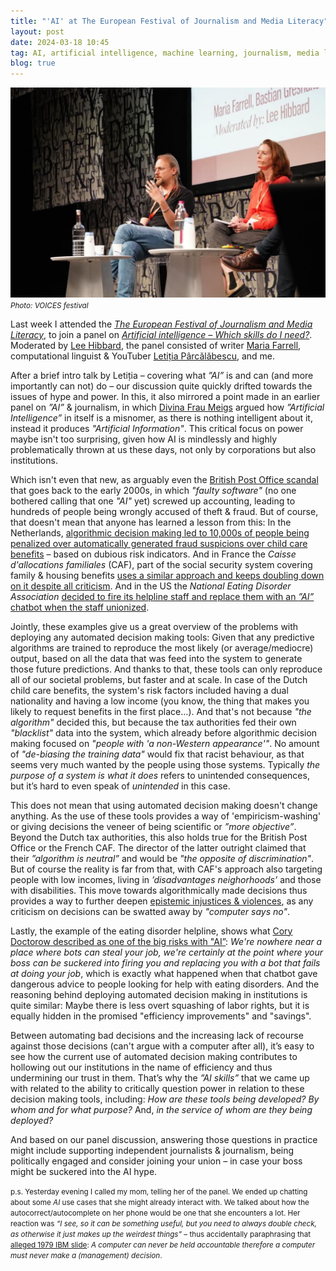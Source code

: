 ```yaml
---
title: "'AI' at The European Festival of Journalism and Media Literacy"
layout: post
date: 2024-03-18 10:45
tag: AI, artificial intelligence, machine learning, journalism, media literacy, science
blog: true
---
```


[![A photo showing bastian gesticulating on stage](/assets/images/2024-03-voices-1.jpg)](/assets/images/2024-03-voices-1.jpg)
<small><i>Photo: VOICES festival</i></small>

Last week I attended the _[The European Festival of Journalism and Media Literacy](https://voicesfestival.eu/)_, to join a panel on _[Artificial intelligence – Which skills do I need?](https://voicesfestival.eu/conference-event/skills-for-artificial-intelligence/)_. 
Moderated by [Lee Hibbard](https://www.diplomacy.edu/people/lee-hibbard/), the panel consisted of writer [Maria Farrell](http://mariafarrell.com), computational linguist & YouTuber [Letiția Pârcălăbescu](https://t.co/ZDot8670KO), and me.

After a brief intro talk by Letiția – covering what *”AI”* is and can (and more importantly can not) do – our discussion quite quickly drifted towards the issues of hype and power. In this, it also mirrored a point made in an earlier panel on *”AI”* & journalism, in which [Divina Frau Meigs](https://en.wikipedia.org/wiki/Divina_Frau-Meigs) argued how *”Artificial Intelligence”* in itself is a misnomer, as there is nothing intelligent about it, instead it produces *"Artificial Information"*. 
This critical focus on power maybe isn't too surprising, given how AI is mindlessly and highly problematically thrown at us these days, not only by corporations but also institutions. 

Which isn't even that new, as arguably even the [British Post Office scandal](https://en.wikipedia.org/wiki/British_Post_Office_scandal) that goes back to the early 2000s, in which *"faulty software"* (no one bothered calling that one *"AI"* yet) screwed up accounting, leading to hundreds of people being wrongly accused of theft & fraud. 
But of course, that doesn't mean that anyone has learned a lesson from this: In the Netherlands, [algorithmic decision making led to 10,000s of people being penalized over automatically generated fraud suspicions over child care benefits](https://www.politico.eu/article/dutch-scandal-serves-as-a-warning-for-europe-over-risks-of-using-algorithms/) – based on dubious risk indicators. 
And in France the _Caisse d'allocations familiales_ (CAF), part of the social security system covering family & housing benefits [uses a similar approach and keeps doubling down on it despite all criticism](https://www.laquadrature.net/2023/11/27/notation-des-allocataires-lindecence-des-pratiques-de-la-caf-desormais-indeniable/). 
And in the US the _National Eating Disorder Association_ [decided to fire its helpline staff and replace them with an _”AI”_ chatbot when the staff unionized](https://www.theguardian.com/technology/2023/may/31/eating-disorder-hotline-union-ai-chatbot-harm).

Jointly, these examples give us a great overview of the problems with deploying any automated decision making tools: Given that any predictive algorithms are trained to reproduce the most likely (or average/mediocre) output, based on all the data that was feed into the system to generate those future predictions. 
And thanks to that, these tools can only reproduce all of our societal problems, but faster and at scale. 
In case of the Dutch child care benefits, the system's risk factors included having a dual nationality and having a low income (you know, the thing that makes you likely to request benefits in the first place…). 
And that's not because *"the algorithm"* decided this, but because the tax authorities fed their own *"blacklist"* data into the system, which already before algorithmic decision making focused on *"people with 'a non-Western appearance'"*. 
No amount of *"de-biasing the training data"* would fix that racist behaviour, as that seems very much wanted by the people using those systems. Typically _the purpose of a system is what it does_ refers to unintended consequences, but it’s hard to even speak of _unintended_ in this case.

This does not mean that using automated decision making doesn't change anything. 
As the use of these tools provides a way of 'empiricism-washing' or giving decisions the veneer of being scientific or _”more objective”_. 
Beyond the Dutch tax authorities, this also holds true for the British Post Office or the French CAF. 
The director of the latter outright claimed that their *”algorithm is neutral”* and would be *"the opposite of discrimination"*. 
But of course the reality is far from that, with CAF's approach also targeting people with low incomes, living in _’disadvantages neighorhoods’_ and those with disabilities. 
This move towards algorithmically made decisions thus provides a way to further deepen [epistemic injustices & violences](https://en.wikipedia.org/wiki/Epistemic_injustice), as any criticism on decisions can be swatted away by _"computer says no"_. 

Lastly, the example of the eating disorder helpline, shows what [Cory Doctorow described as one of the big risks with "AI”](https://pluralistic.net/2024/01/15/passive-income-brainworms/#four-hour-work-week): 
_We're nowhere near a place where bots can steal your job, we're certainly at the point where your boss can be suckered into firing you and replacing you with a bot that fails at doing your job_, which is exactly what happened when that chatbot gave dangerous advice to people looking for help with eating disorders. 
And the reasoning behind deploying automated decision making in institutions is quite similar: Maybe there is less overt squashing of labor rights, but it is equally hidden in the promised "efficiency improvements" and "savings". 

Between automating bad decisions and the increasing lack of recourse against those decisions (can't argue with a computer after all), it’s easy to see how the current use of automated decision making contributes to hollowing out our institutions in the name of efficiency and thus undermining our trust in them. That’s why the _”AI skills”_ that we came up with related to the ability to critically question power in relation to these decision making tools, including: 
_How are these tools being developed?_ 
_By whom and for what purpose?_
And, _in the service of whom are they being deployed?_ 

And based on our panel discussion, answering those questions in practice might include supporting independent journalists & journalism, being politically engaged and consider joining your union – in case your boss might be suckered into the AI hype. 

<small>
p.s. Yesterday evening I called my mom, telling her of the panel. We ended up chatting about some <i>AI</i> use cases that she might already interact with. We talked about how the autocorrect/autocomplete on her phone would be one that she encounters a lot. Her reaction was <i>“I see, so it can be something useful, but you need to always double check, as otherwise it just makes up the weirdest things”</i> – thus accidentally paraphrasing that <a href="https://infosec.exchange/@realn2s/111717179694172705">alleged 1979 IBM slide</a>: <i> A computer can never be held accountable therefore a computer must never make a (management) decision</i>.
</small>